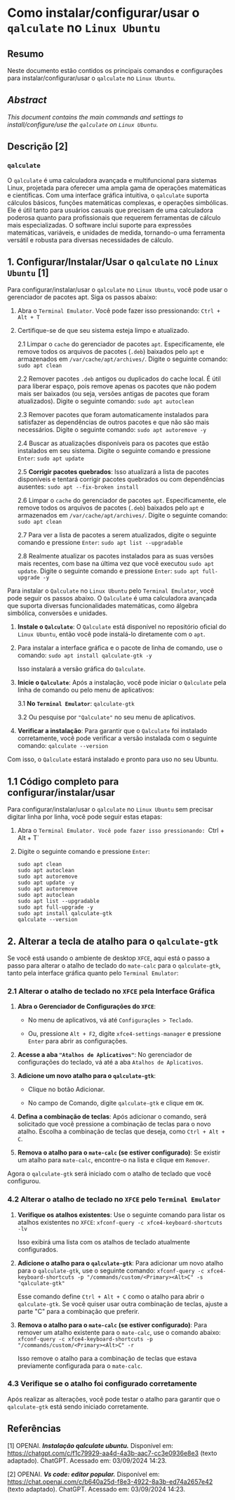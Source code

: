 # Como instalar/configurar/usar o `qalculate` no `Linux Ubuntu`

## Resumo

Neste documento estão contidos os principais comandos e configurações para instalar/configurar/usar o `qalculate` no `Linux Ubuntu`.

## _Abstract_

_This document contains the main commands and settings to install/configure/use the `qalculate` on `Linux Ubuntu`._

## Descrição [2]

### `qalculate`

O `qalculate` é uma calculadora avançada e multifuncional para sistemas Linux, projetada para oferecer uma ampla gama de operações matemáticas e científicas. Com uma interface gráfica intuitiva, o `qalculate` suporta cálculos básicos, funções matemáticas complexas, e operações simbólicas. Ele é útil tanto para usuários casuais que precisam de uma calculadora poderosa quanto para profissionais que requerem ferramentas de cálculo mais especializadas. O software inclui suporte para expressões matemáticas, variáveis, e unidades de medida, tornando-o uma ferramenta versátil e robusta para diversas necessidades de cálculo.


## 1. Configurar/Instalar/Usar o `qalculate` no `Linux Ubuntu` [1]

Para configurar/instalar/usar o `qalculate` no `Linux Ubuntu`, você pode usar o gerenciador de pacotes apt. Siga os passos abaixo:

1. Abra o `Terminal Emulator`. Você pode fazer isso pressionando: `Ctrl + Alt + T`


2. Certifique-se de que seu sistema esteja limpo e atualizado.

    2.1 Limpar o `cache` do gerenciador de pacotes `apt`. Especificamente, ele remove todos os arquivos de pacotes (`.deb`) baixados pelo `apt` e armazenados em `/var/cache/apt/archives/`. Digite o seguinte comando: `sudo apt clean` 
    
    2.2 Remover pacotes `.deb` antigos ou duplicados do cache local. É útil para liberar espaço, pois remove apenas os pacotes que não podem mais ser baixados (ou seja, versões antigas de pacotes que foram atualizados). Digite o seguinte comando: `sudo apt autoclean`

    2.3 Remover pacotes que foram automaticamente instalados para satisfazer as dependências de outros pacotes e que não são mais necessários. Digite o seguinte comando: `sudo apt autoremove -y`

    2.4 Buscar as atualizações disponíveis para os pacotes que estão instalados em seu sistema. Digite o seguinte comando e pressione `Enter`: `sudo apt update`

    2.5 **Corrigir pacotes quebrados**: Isso atualizará a lista de pacotes disponíveis e tentará corrigir pacotes quebrados ou com dependências ausentes: `sudo apt --fix-broken install`

    2.6 Limpar o `cache` do gerenciador de pacotes `apt`. Especificamente, ele remove todos os arquivos de pacotes (`.deb`) baixados pelo `apt` e armazenados em `/var/cache/apt/archives/`. Digite o seguinte comando: `sudo apt clean` 
    
    2.7 Para ver a lista de pacotes a serem atualizados, digite o seguinte comando e pressione `Enter`:  `sudo apt list --upgradable`

    2.8 Realmente atualizar os pacotes instalados para as suas versões mais recentes, com base na última vez que você executou `sudo apt update`. Digite o seguinte comando e pressione `Enter`: `sudo apt full-upgrade -y`
    

Para instalar o `Qalculate` no `Linux Ubuntu` pelo `Terminal Emulator`, você pode seguir os passos abaixo. O `Qalculate` é uma calculadora avançada que suporta diversas funcionalidades matemáticas, como álgebra simbólica, conversões e unidades.

1. **Instale o `Qalculate`**: O `Qalculate` está disponível no repositório oficial do `Linux Ubuntu`, então você pode instalá-lo diretamente com o `apt`.

2. Para instalar a interface gráfica e o pacote de linha de comando, use o comando: `sudo apt install qalculate-gtk -y`

    Isso instalará a versão gráfica do `Qalculate`.

3. **Inicie o `Qalculate`**: Após a instalação, você pode iniciar o `Qalculate` pela linha de comando ou pelo menu de aplicativos:

    3.1 **No `Terminal Emulator`**: `qalculate-gtk`

    3.2 Ou pesquise por `"Qalculate"` no seu menu de aplicativos.

4. **Verificar a instalação**: Para garantir que o `Qalculate` foi instalado corretamente, você pode verificar a versão instalada com o seguinte comando: `qalculate --version`

Com isso, o `Qalculate` estará instalado e pronto para uso no seu Ubuntu.

## 1.1 Código completo para configurar/instalar/usar

Para configurar/instalar/usar o `qalculate` no `Linux Ubuntu` sem precisar digitar linha por linha, você pode seguir estas etapas:

1. Abra o `Terminal Emulator. Você pode fazer isso pressionando: `Ctrl + Alt + T`

2. Digite o seguinte comando e pressione `Enter`:

    ```
    sudo apt clean
    sudo apt autoclean
    sudo apt autoremove
    sudo apt update -y
    sudo apt autoremove
    sudo apt autoclean
    sudo apt list --upgradable
    sudo apt full-upgrade -y
    sudo apt install qalculate-gtk
    qalculate --version
    ```

## 2. Alterar a tecla de atalho para o `qalculate-gtk`

Se você está usando o ambiente de desktop `XFCE`, aqui está o passo a passo para alterar o atalho de teclado do `mate-calc` para o `qalculate-gtk`, tanto pela interface gráfica quanto pelo `Terminal Emulator`:

### 2.1 Alterar o atalho de teclado no `XFCE` pela Interface Gráfica

1. **Abra o Gerenciador de Configurações do `XFCE`**:

    - No menu de aplicativos, vá até `Configurações > Teclado`.

    - Ou, pressione `Alt + F2`, digite `xfce4-settings-manager` e pressione `Enter` para abrir as configurações.

2. **Acesse a aba `"Atalhos de Aplicativos"`**: No gerenciador de configurações do teclado, vá até a aba `Atalhos de Aplicativos`.

3. **Adicione um novo atalho para o `qalculate-gtk`**:
    
    - Clique no botão Adicionar.

    - No campo de Comando, digite `qalculate-gtk` e clique em `OK`.

4. **Defina a combinação de teclas**: Após adicionar o comando, será solicitado que você pressione a combinação de teclas para o novo atalho. Escolha a combinação de teclas que deseja, como `Ctrl + Alt + C`.

5. **Remova o atalho para o `mate-calc` (se estiver configurado)**: Se existir um atalho para `mate-calc`, encontre-o na lista e clique em `Remover`.

Agora o `qalculate-gtk` será iniciado com o atalho de teclado que você configurou.


### 4.2 Alterar o atalho de teclado no `XFCE` pelo `Terminal Emulator`

1. **Verifique os atalhos existentes**: Use o seguinte comando para listar os atalhos existentes no `XFCE`: `xfconf-query -c xfce4-keyboard-shortcuts -lv`

    Isso exibirá uma lista com os atalhos de teclado atualmente configurados.

2. **Adicione o atalho para o `qalculate-gtk`**: Para adicionar um novo atalho para o `qalculate-gtk`, use o seguinte comando: `xfconf-query -c xfce4-keyboard-shortcuts -p "/commands/custom/<Primary><Alt>C" -s "qalculate-gtk"`

    Esse comando define `Ctrl + Alt + C` como o atalho para abrir o `qalculate-gtk`. Se você quiser usar outra combinação de teclas, ajuste a parte "<Primary><Alt>C" para a combinação que preferir.

3. **Remova o atalho para o `mate-calc` (se estiver configurado)**: Para remover um atalho existente para o `mate-calc`, use o comando abaixo: `xfconf-query -c xfce4-keyboard-shortcuts -p "/commands/custom/<Primary><Alt>C" -r`

    Isso remove o atalho para a combinação de teclas que estava previamente configurada para o `mate-calc`.


### 4.3 Verifique se o atalho foi configurado corretamente

Após realizar as alterações, você pode testar o atalho para garantir que o `qalculate-gtk` está sendo iniciado corretamente.

## Referências

[1] OPENAI. ***Instalação qalculate ubuntu.*** Disponível em: <https://chatgpt.com/c/f1c79929-aa4d-4a3b-aac7-cc3e0936e8e3> (texto adaptado). ChatGPT. Acessado em: 03/09/2024 14:23.

[2] OPENAI. ***Vs code: editor popular.*** Disponível em: <https://chat.openai.com/c/b640a25d-f8e3-4922-8a3b-ed74a2657e42> (texto adaptado). ChatGPT. Acessado em: 03/09/2024 14:23.

